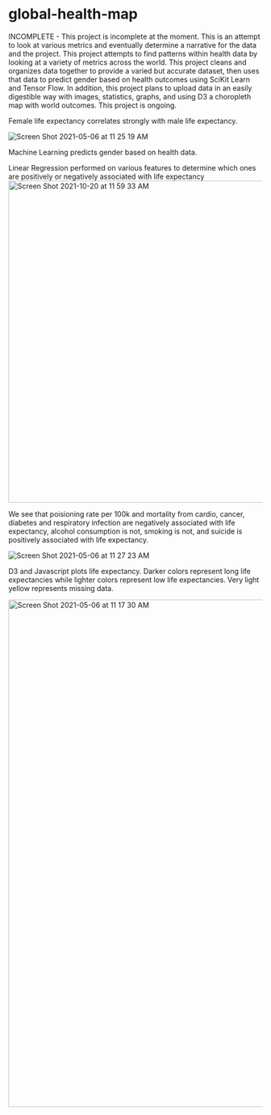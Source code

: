 # global-health-map

INCOMPLETE - This project is incomplete at the moment. This is an attempt to look at various metrics and eventually determine a narrative for the data and the project. This project attempts to find patterns within health data by looking at a variety of metrics across the world. This project cleans and organizes data together to provide a varied but accurate dataset, then uses that data to predict gender based on health outcomes using SciKit Learn and Tensor Flow. In addition, this project plans to upload data in an easily digestible way with images, statistics, graphs, and using D3 a choropleth map with world outcomes. This project is ongoing.


Female life expectancy correlates strongly with male life expectancy. 

![Screen Shot 2021-05-06 at 11 25 19 AM](https://user-images.githubusercontent.com/69011929/117347365-e1e4ec80-ae5d-11eb-830b-8cee5eff7457.png)

Machine Learning predicts gender based on health data.

Linear Regression performed on various features to determine which ones are positively or negatively associated with life expectancy
<img width="637" alt="Screen Shot 2021-10-20 at 11 59 33 AM" src="https://user-images.githubusercontent.com/69011929/138155357-fd48d48f-53fe-4a24-abd1-50fee1ad6896.png">

We see that poisioning rate per 100k and mortality from cardio, cancer, diabetes and respiratory infection are negatively associated with life expectancy, alcohol consumption is not, smoking is not, and suicide is positively associated with life expectancy.


![Screen Shot 2021-05-06 at 11 27 23 AM](https://user-images.githubusercontent.com/69011929/117347612-26708800-ae5e-11eb-89ce-de38e1c1fbc9.png)

D3 and Javascript plots life expectancy. Darker colors represent long life expectancies while lighter colors represent low life expectancies. Very light yellow represents missing data. 

<img width="1004" alt="Screen Shot 2021-05-06 at 11 17 30 AM" src="https://user-images.githubusercontent.com/69011929/117347078-7438c080-ae5d-11eb-8992-9020a5072b18.png">

